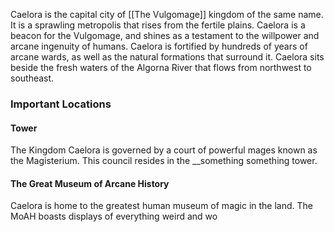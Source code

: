 Caelora is the capital city of [[The Vulgomage]] kingdom of the same name. It is a sprawling metropolis that rises from the fertile plains. Caelora is a beacon for the Vulgomage, and shines as a testament to the willpower and arcane ingenuity of humans. Caelora is fortified by hundreds of years of arcane wards, as well as the natural formations that surround it. Caelora sits beside the fresh waters of the Algorna River that flows from northwest to southeast.


### Important Locations
#### Tower
The Kingdom Caelora is governed by a court of powerful mages known as the Magisterium. This council resides in the __something something tower.

#### The Great Museum of Arcane History
Caelora is home to the greatest human museum of magic in the land. The MoAH boasts displays of everything weird and wo 